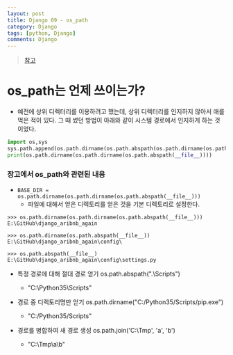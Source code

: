```yaml
---
layout: post
title: Django 09 - os_path
category: Django
tags: [python, Django]
comments: Django
---
```


> [참고](https://brownbears.tistory.com/296)

# os_path는 언제 쓰이는가?

- 예전에 상위 디렉터리를 이용하려고 했는데, 상위 디렉터리를 인지하지 않아서 애를 먹은 적이 있다. 그 때 썼던 방법이 아래와 같이 시스템 경로에서 인지하게 하는 것이었다.

```python
import os,sys
sys.path.append(os.path.dirname(os.path.abspath(os.path.dirname(os.path.abspath(__file__)))))
print(os.path.dirname(os.path.dirname(os.path.abspath(__file__))))
```

### 장고에서 os_path와 관련된 내용

- `BASE_DIR = os.path.dirname(os.path.dirname(os.path.abspath(__file__)))`
    - 파일에 대해서 얻은 디렉토리를 얻은 것을 기본 디렉토리로 설정한다.

```console
>>> os.path.dirname(os.path.dirname(os.path.abspath(__file__)))
E:\GitHub\django_aribnb_again

>>> os.path.dirname(os.path.abspath(__file__))
E:\GitHub\django_aribnb_again\config\

>>> os.path.abspath(__file__)
E:\GitHub\django_aribnb_again\config\settings.py
```

- 특정 경로에 대해 절대 경로 얻기	os.path.abspath(".\\Scripts")
    - "C:\Python35\Scripts"

- 경로 중 디렉토리명만 얻기	os.path.dirname("C:/Python35/Scripts/pip.exe")
    - "C:/Python35/Scripts"

- 경로를 병합하여 새 경로 생성	os.path.join('C:\Tmp', 'a', 'b')
    - "C:\Tmp\a\b"
